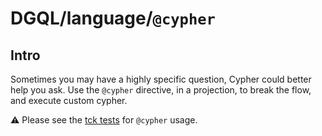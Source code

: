 # DGQL/language/`@cypher`

## Intro

Sometimes you may have a highly specific question, Cypher could better help you ask. Use the `@cypher` directive, in a projection, to break the flow, and execute custom cypher.

⚠ Please see the [tck tests](https://github.com/danstarns/DGQL/blob/main/packages/client/tests/tck/tck-test-files/match/cypher.md) for `@cypher` usage.
